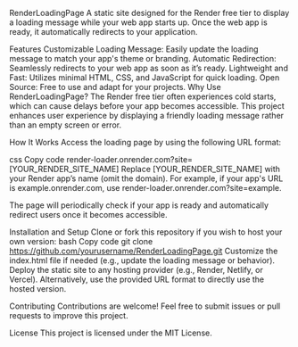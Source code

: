RenderLoadingPage
A static site designed for the Render free tier to display a loading message while your web app starts up. Once the web app is ready, it automatically redirects to your application.

Features
Customizable Loading Message: Easily update the loading message to match your app's theme or branding.
Automatic Redirection: Seamlessly redirects to your web app as soon as it’s ready.
Lightweight and Fast: Utilizes minimal HTML, CSS, and JavaScript for quick loading.
Open Source: Free to use and adapt for your projects.
Why Use RenderLoadingPage?
The Render free tier often experiences cold starts, which can cause delays before your app becomes accessible. This project enhances user experience by displaying a friendly loading message rather than an empty screen or error.

How It Works
Access the loading page by using the following URL format:

css
Copy code
render-loader.onrender.com?site=[YOUR_RENDER_SITE_NAME]
Replace [YOUR_RENDER_SITE_NAME] with your Render app’s name (omit the domain). For example, if your app's URL is example.onrender.com, use render-loader.onrender.com?site=example.

The page will periodically check if your app is ready and automatically redirect users once it becomes accessible.

Installation and Setup
Clone or fork this repository if you wish to host your own version:
bash
Copy code
git clone https://github.com/yourusername/RenderLoadingPage.git
Customize the index.html file if needed (e.g., update the loading message or behavior).
Deploy the static site to any hosting provider (e.g., Render, Netlify, or Vercel).
Alternatively, use the provided URL format to directly use the hosted version.

Contributing
Contributions are welcome! Feel free to submit issues or pull requests to improve this project.

License
This project is licensed under the MIT License.
